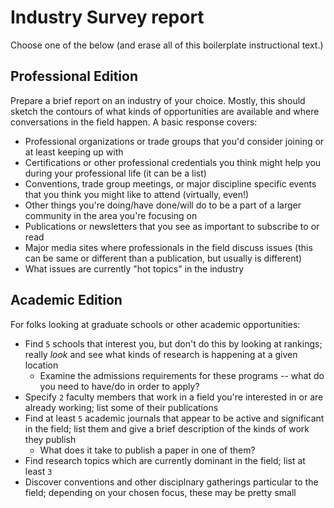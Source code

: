 # Industry Survey report

Choose one of the below (and erase all of this boilerplate instructional text.)

## Professional Edition

Prepare a brief report on an industry of your choice. Mostly, this should sketch the contours of what kinds of opportunities
are available and where conversations in the field happen. A basic response covers:

* Professional organizations or trade groups that you'd consider joining or at least keeping up with
* Certifications or other professional credentials you think might help you during your professional life (it can be a list)
* Conventions, trade group meetings, or major discipline specific events that you think you might like to attend (virtually, even!)
* Other things you're doing/have done/will do to be a part of a larger community in the area you're focusing on
* Publications or newsletters that you see as important to subscribe to or read
* Major media sites where professionals in the field discuss issues (this can be same or different than a publication, but usually is different)
* What issues are currently "hot topics" in the industry

## Academic Edition

For folks looking at graduate schools or other academic opportunities:

* Find `5` schools that interest you, but don't do this by looking at rankings; really _look_ and see what kinds of research is happening at a given location
  * Examine the admissions requirements for these programs -- what do you need to have/do in order to apply?
* Specify `2` faculty members that work in a field you're interested in or are already working; list some of their publications
* Find at least `5` academic journals that appear to be active and significant in the field; list them and give a brief description of the kinds of work they publish
  * What does it take to publish a paper in one of them?
* Find research topics which are currently dominant in the field; list at least `3`
* Discover conventions and other disciplnary gatherings particular to the field; depending on your chosen focus, these may be pretty small
